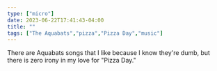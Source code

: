 ```yaml
---
type: ["micro"]
date: 2023-06-22T17:41:43-04:00
title: ""
tags: ["The Aquabats","pizza","Pizza Day","music"]
---
```

There are Aquabats songs that I like because I know they're dumb, but there is zero irony in my love for "Pizza Day."
